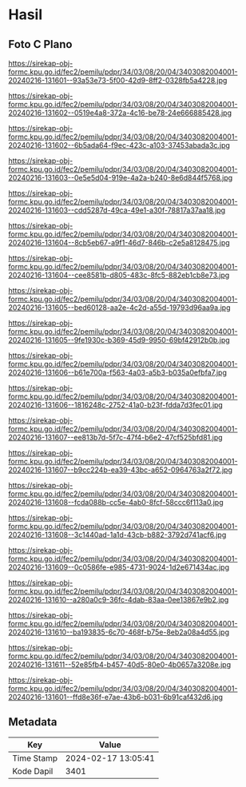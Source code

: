 # Hasil

## Foto C Plano

https://sirekap-obj-formc.kpu.go.id/fec2/pemilu/pdpr/34/03/08/20/04/3403082004001-20240216-131601--93a53e73-5f00-42d9-8ff2-0328fb5a4228.jpg

https://sirekap-obj-formc.kpu.go.id/fec2/pemilu/pdpr/34/03/08/20/04/3403082004001-20240216-131602--0519e4a8-372a-4c16-be78-24e666885428.jpg

https://sirekap-obj-formc.kpu.go.id/fec2/pemilu/pdpr/34/03/08/20/04/3403082004001-20240216-131602--6b5ada64-f9ec-423c-a103-37453abada3c.jpg

https://sirekap-obj-formc.kpu.go.id/fec2/pemilu/pdpr/34/03/08/20/04/3403082004001-20240216-131603--0e5e5d04-919e-4a2a-b240-8e6d844f5768.jpg

https://sirekap-obj-formc.kpu.go.id/fec2/pemilu/pdpr/34/03/08/20/04/3403082004001-20240216-131603--cdd5287d-49ca-49e1-a30f-78817a37aa18.jpg

https://sirekap-obj-formc.kpu.go.id/fec2/pemilu/pdpr/34/03/08/20/04/3403082004001-20240216-131604--8cb5eb67-a9f1-46d7-846b-c2e5a8128475.jpg

https://sirekap-obj-formc.kpu.go.id/fec2/pemilu/pdpr/34/03/08/20/04/3403082004001-20240216-131604--cee8581b-d805-483c-8fc5-882eb1cb8e73.jpg

https://sirekap-obj-formc.kpu.go.id/fec2/pemilu/pdpr/34/03/08/20/04/3403082004001-20240216-131605--bed60128-aa2e-4c2d-a55d-19793d96aa9a.jpg

https://sirekap-obj-formc.kpu.go.id/fec2/pemilu/pdpr/34/03/08/20/04/3403082004001-20240216-131605--9fe1930c-b369-45d9-9950-69bf42912b0b.jpg

https://sirekap-obj-formc.kpu.go.id/fec2/pemilu/pdpr/34/03/08/20/04/3403082004001-20240216-131606--b61e700a-f563-4a03-a5b3-b035a0efbfa7.jpg

https://sirekap-obj-formc.kpu.go.id/fec2/pemilu/pdpr/34/03/08/20/04/3403082004001-20240216-131606--1816248c-2752-41a0-b23f-fdda7d3fec01.jpg

https://sirekap-obj-formc.kpu.go.id/fec2/pemilu/pdpr/34/03/08/20/04/3403082004001-20240216-131607--ee813b7d-5f7c-47f4-b6e2-47cf525bfd81.jpg

https://sirekap-obj-formc.kpu.go.id/fec2/pemilu/pdpr/34/03/08/20/04/3403082004001-20240216-131607--b9cc224b-ea39-43bc-a652-0964763a2f72.jpg

https://sirekap-obj-formc.kpu.go.id/fec2/pemilu/pdpr/34/03/08/20/04/3403082004001-20240216-131608--fcda088b-cc5e-4ab0-8fcf-58ccc6f113a0.jpg

https://sirekap-obj-formc.kpu.go.id/fec2/pemilu/pdpr/34/03/08/20/04/3403082004001-20240216-131608--3c1440ad-1a1d-43cb-b882-3792d741acf6.jpg

https://sirekap-obj-formc.kpu.go.id/fec2/pemilu/pdpr/34/03/08/20/04/3403082004001-20240216-131609--0c0586fe-e985-4731-9024-1d2e671434ac.jpg

https://sirekap-obj-formc.kpu.go.id/fec2/pemilu/pdpr/34/03/08/20/04/3403082004001-20240216-131610--a280a0c9-36fc-4dab-83aa-0ee13867e9b2.jpg

https://sirekap-obj-formc.kpu.go.id/fec2/pemilu/pdpr/34/03/08/20/04/3403082004001-20240216-131610--ba193835-6c70-468f-b75e-8eb2a08a4d55.jpg

https://sirekap-obj-formc.kpu.go.id/fec2/pemilu/pdpr/34/03/08/20/04/3403082004001-20240216-131611--52e85fb4-b457-40d5-80e0-4b0657a3208e.jpg

https://sirekap-obj-formc.kpu.go.id/fec2/pemilu/pdpr/34/03/08/20/04/3403082004001-20240216-131601--ffd8e36f-e7ae-43b6-b031-6b91caf432d6.jpg


## Metadata

| Key        | Value               |
| ---------- | ------------------- |
| Time Stamp | 2024-02-17 13:05:41 |
| Kode Dapil | 3401                |



